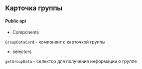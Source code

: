 ## Карточка группы

#### Public api

- Components

`GroupDataCard` - компонент с карточкой группы

- selectors

`getGroupData` - селектор для получения информации о группе
